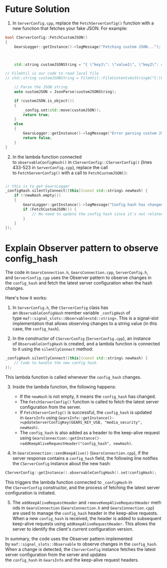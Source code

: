 

#  Future Solution
1. In `ServerConfig.cpp`, replace the `FetchServerConfig()` function with a new function that fetches your fake JSON. For example:

```cpp
bool CServerConfig::FetchCustomJSON()
{
    GearsLogger::getInstance()->logMessage("Fetching custom JSON...");



    std::string customJSONString = "{ \"key1\": \"value1\", \"key2\": 42 }"; 

// FileUtil is our code to read local file
// std::string customJSONString = FileUtil::FileContentsAsStringA("C:\Users\xanhd\Downloads\severConfig.txt")

    // Parse the JSON string
    auto customJSON = JsonParse(customJSONString);

    if (customJSON.is_object())
    {
        _config.set(std::move(customJSON));
        return true;
    }
    else
    {
        GearsLogger::getInstance()->logMessage("Error parsing custom JSON");
        return false;
    }
}
```

2. In the lambda function connected to `observableConfigHash()` in `CServerConfig::CServerConfig()` (lines 433-523 in `ServerConfig.cpp`), replace the call to `FetchServerConfig()` with a call to `FetchCustomJSON()`:

```cpp

// this is to get GearsLogger
_configHash.silentlyConnect([this](const std::string& newHash) {
    if (!newHash.empty())
    {
        GearsLogger::getInstance()->logMessage("Config hash has changed, fetch the custom JSON");
        if (FetchCustomJSON()) {
            // No need to update the config hash since it's not related to the server configuration
        }
    }
});
```



# Explain Observer pattern to observe config_hash
The code in `GearsConnection.h`, `GearsConnection.cpp`, `ServerConfig.h`, and `ServerConfig.cpp` uses the Observer pattern to observe changes in the `config_hash` and fetch the latest server configuration when the hash changes.

Here's how it works:

1. In `ServerConfig.h`, the `CServerConfig` class has an `ObservableConfigHash` member variable `_configHash` of type `maf::signal_slots::Observable<std::string>`. This is a signal-slot implementation that allows observing changes to a string value (in this case, the `config_hash`).
    
2. In the constructor of `CServerConfig` (`ServerConfig.cpp`), an instance of `ObservableConfigHash` is created, and a lambda function is connected to it using the `silentlyConnect` method:
    

```cpp
_configHash.silentlyConnect([this](const std::string& newHash) {
    // Code to handle the new config hash
});
```

This lambda function is called whenever the `config_hash` changes.

3. Inside the lambda function, the following happens:
    
    - If the `newHash` is not empty, it means the `config_hash` has changed.
    - The `FetchServerConfig()` function is called to fetch the latest server configuration from the server.
    - If `FetchServerConfig()` is successful, the `config_hash` is updated in `GearsInfo` using `GearsInfo::getInstance()->updateServerConfigKey(GEARS_KEY_USB, "media_security", newHash)`.
    - The `config_hash` is also added as a header to the keep-alive request using `GearsConnection::getInstance()->addKeepAliveRequestHeader("config_hash", newHash)`.
4. In `GearsConnection::sendKeepAlive()` (`GearsConnection.cpp`), if the server response contains a `config_hash` field, the following line notifies the `CServerConfig` instance about the new hash:
    

```cpp
CServerConfig::getInstance().observableConfigHash().set(configHash);
```

This triggers the lambda function connected to `_configHash` in the `CServerConfig` constructor, and the process of fetching the latest server configuration is initiated.

5. The `addKeepAliveRequestHeader` and `removeKeepAliveRequestHeader` methods in `GearsConnection` (`GearsConnection.h` and `GearsConnection.cpp`) are used to manage the `config_hash` header in the keep-alive requests. When a new `config_hash` is received, the header is added to subsequent keep-alive requests using `addKeepAliveRequestHeader`. This allows the server to identify the client's current configuration version.

In summary, the code uses the Observer pattern implemented by `maf::signal_slots::Observable` to observe changes in the `config_hash`. When a change is detected, the `CServerConfig` instance fetches the latest server configuration from the server and updates the `config_hash` in `GearsInfo` and the keep-alive request headers.